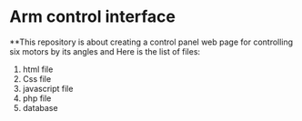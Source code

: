 # Arm control interface

**This repository is about creating a control panel web page for controlling six motors by its angles 
and Here is the list of files:

1. html file 
2.  Css file
3. javascript file
4. php file  
5. database
